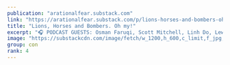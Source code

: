 ```yaml
---
publication: "arationalfear.substack.com"
link: "https://arationalfear.substack.com/p/lions-horses-and-bombers-oh-my"
title: "Lions, Horses and Bombers. Oh my!"
excerpt: "🎧 PODCAST GUESTS: Osman Faruqi, Scott Mitchell, Linh Do, Lewis Hobba, Dan Ilic"
image: "https://substackcdn.com/image/fetch/w_1200,h_600,c_limit,f_jpg,q_auto:good,fl_progressive:steep/https%3A%2F%2Fbucketeer-e05bbc84-baa3-437e-9518-adb32be77984.s3.amazonaws.com%2Fpublic%2Fimages%2F94cf69f0-c171-4bfc-ba3c-8bf60491b4ed_1920x1080.png"
group: con
rank: 4
---
```

